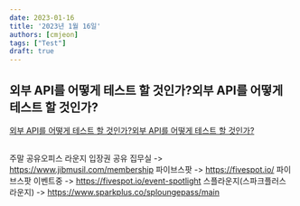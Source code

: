 ```yaml
---
date: 2023-01-16
title: '2023년 1월 16일'
authors: [cmjeon]
tags: ["Test"]
draft: true
---
```


## 외부 API를 어떻게 테스트 할 것인가?외부 API를 어떻게 테스트 할 것인가?

[외부 API를 어떻게 테스트 할 것인가?외부 API를 어떻게 테스트 할 것인가?](https://velog.io/@kyle/%EC%99%B8%EB%B6%80-API%EB%A5%BC-%EC%96%B4%EB%96%BB%EA%B2%8C-%ED%85%8C%EC%8A%A4%ED%8A%B8-%ED%95%A0-%EA%B2%83%EC%9D%B8%EA%B0%80)

## 
주말 공유오피스 라운지 입장권 공유
집무실 -> https://www.jibmusil.com/membership
파이브스팟 -> https://fivespot.io/
파이브스팟 이벤트중 -> https://fivespot.io/event-spotlight
스플라운지(스파크플러스 라운지) -> https://www.sparkplus.co/sploungepass/main